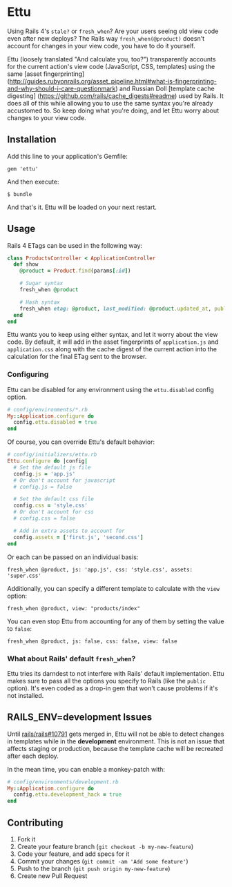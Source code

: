 # Ettu

Using Rails 4's `stale?` or `fresh_when`? Are your users seeing old view
code even after new deploys? The Rails way `fresh_when(@product)`
doesn't account for changes in your view code, you have to do it
yourself.

Ettu (loosely translated "And calculate you, too?") transparently
accounts for the current action's view code (JavaScript, CSS, templates)
using the same [asset fingerprinting]
(http://guides.rubyonrails.org/asset_pipeline.html#what-is-fingerprinting-and-why-should-i-care-questionmark)
and Russian Doll [template cache digesting]
(https://github.com/rails/cache_digests#readme) used by Rails. It does
all of this while allowing you to use the same syntax you're already
accustomed to. So keep doing what you're doing, and let Ettu worry about
changes to your view code.

## Installation

Add this line to your application's Gemfile:

    gem 'ettu'

And then execute:

    $ bundle

And that's it. Ettu will be loaded on your next restart.

## Usage

Rails 4 ETags can be used in the following way:

```ruby
class ProductsController < ApplicationController
  def show
    @product = Product.find(params[:id])

    # Sugar syntax
    fresh_when @product

    # Hash syntax
    fresh_when etag: @product, last_modified: @product.updated_at, public: true
  end
end
```

Ettu wants you to keep using either syntax, and let it worry about the
view code. By default, it will add in the asset fingerprints of
`application.js` and `application.css` along with the cache digest of
the current action into the calculation for the final ETag sent to the
browser.

### Configuring

Ettu can be disabled for any environment using the `ettu.disabled`
config option.

```ruby
# config/environments/*.rb
My::Application.configure do
  config.ettu.disabled = true
end
```

Of course, you can override Ettu's default behavior:

```ruby
# config/initializers/ettu.rb
Ettu.configure do |config|
  # Set the default js file
  config.js = 'app.js'
  # Or don't account for javascript
  # config.js = false

  # Set the default css file
  config.css = 'style.css'
  # Or don't account for css
  # config.css = false

  # Add in extra assets to account for
  config.assets = ['first.js', 'second.css']
end
```

Or each can be passed on an individual basis:

    fresh_when @product, js: 'app.js', css: 'style.css', assets: 'super.css'

Additionally, you can specify a different template to calculate with the
`view` option:

    fresh_when @product, view: "products/index"

You can even stop Ettu from accounting for any of them by setting the
value to `false`:

    fresh_when @product, js: false, css: false, view: false

### What about Rails' default `fresh_when`?

Ettu tries its darndest to not interfere with Rails' default
implementation. Ettu makes sure to pass all the options you specify to
Rails (like the `public` option). It's even coded as a drop-in gem that
won't cause problems if it's not installed.

## RAILS_ENV=development Issues

Until [rails/rails#10791](https://github.com/rails/rails/pull/10791)
gets merged in, Ettu will not be able to detect changes in templates
while in the **development** environment. This is not an issue that
affects staging or production, because the template cache will be
recreated after each deploy.

In the mean time, you can enable a monkey-patch with:

```ruby
# config/environments/development.rb
My::Application.configure do
  config.ettu.development_hack = true
end
```

## Contributing

1. Fork it
2. Create your feature branch (`git checkout -b my-new-feature`)
3. Code your feature, and add specs for it
4. Commit your changes (`git commit -am 'Add some feature'`)
5. Push to the branch (`git push origin my-new-feature`)
6. Create new Pull Request
